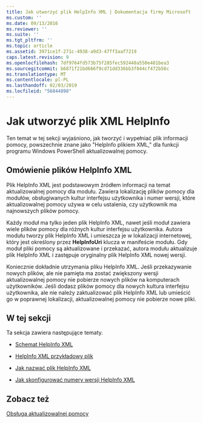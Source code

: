 ```yaml
---
title: Jak utworzyć plik HelpInfo XML | Dokumentacja firmy Microsoft
ms.custom: ''
ms.date: 09/13/2016
ms.reviewer: ''
ms.suite: ''
ms.tgt_pltfrm: ''
ms.topic: article
ms.assetid: 3971ce1f-271c-4938-a9d3-47ff3aaf7219
caps.latest.revision: 9
ms.openlocfilehash: 7df9764fd573b75f285fec592448a550e481bea3
ms.sourcegitcommit: b6871f21bd666f9cd71dd336bb3f844cf472b56c
ms.translationtype: MT
ms.contentlocale: pl-PL
ms.lasthandoff: 02/03/2019
ms.locfileid: "56844898"
---
```

# <a name="how-to-create-a-helpinfo-xml-file"></a>Jak utworzyć plik XML HelpInfo

Ten temat w tej sekcji wyjaśniono, jak tworzyć i wypełniać plik informacji pomocy, powszechnie znane jako "HelpInfo plikiem XML," dla funkcji programu Windows PowerShell aktualizowalnej pomocy.

## <a name="helpinfo-xml-file-overview"></a>Omówienie plików HelpInfo XML

Plik HelpInfo XML jest podstawowym źródłem informacji na temat aktualizowalnej pomocy dla modułu. Zawiera lokalizację plików pomocy dla modułów, obsługiwanych kultur interfejsu użytkownika i numer wersji, które aktualizowalnej pomocy używa w celu ustalenia, czy użytkownik ma najnowszych plików pomocy.

Każdy moduł ma tylko jeden plik HelpInfo XML, nawet jeśli moduł zawiera wiele plików pomocy dla różnych kultur interfejsu użytkownika. Autora modułu tworzy plik HelpInfo XML i umieszcza je w lokalizacji internetowej, który jest określony przez **HelpInfoUri** klucza w manifeście modułu. Gdy moduł pliki pomocy są aktualizowane i przekazać, autora modułu aktualizuje plik HelpInfo XML i zastępuje oryginalny plik HelpInfo XML nowej wersji.

Koniecznie dokładnie utrzymania pliku HelpInfo XML. Jeśli przekazywanie nowych plików, ale nie pamięta ma zostać zwiększony wersji aktualizowalnej pomocy nie pobierze nowych plików na komputerach użytkowników. Jeśli dodasz plików pomocy dla nowych kultura interfejsu użytkownika, ale nie należy zaktualizować plik HelpInfo XML lub umieścić go w poprawnej lokalizacji, aktualizowalnej pomocy nie pobierze nowe pliki.

## <a name="in-this-section"></a>W tej sekcji

Ta sekcja zawiera następujące tematy.

- [Schemat HelpInfo XML](./helpinfo-xml-schema.md)

- [HelpInfo XML przykładowy plik](./helpinfo-xml-sample-file.md)

- [Jak nazwać plik HelpInfo XML](./how-to-name-a-helpinfo-xml-file.md)

- [Jak skonfigurować numery wersji HelpInfo XML](./how-to-set-helpinfo-xml-version-numbers.md)

## <a name="see-also"></a>Zobacz też

[Obsługa aktualizowalnej pomocy](./supporting-updatable-help.md)